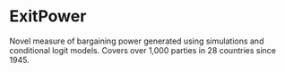 # ExitPower

Novel measure of bargaining power generated using simulations and conditional logit models.
Covers over 1,000 parties in 28 countries since 1945.

